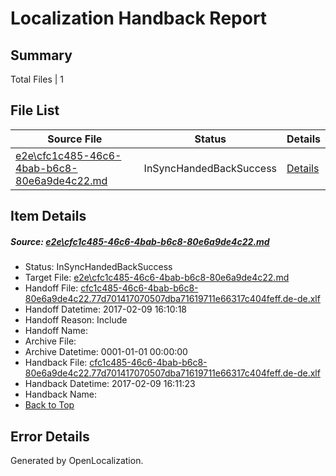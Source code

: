 # <a name='report-top'></a> Localization Handback Report

## Summary
 Total Files | 1

## File List
 Source File | Status | Details 
 ----------- | ------ | ------- 
 [e2e\cfc1c485-46c6-4bab-b6c8-80e6a9de4c22.md](https://github.com/OpenLocalizationTestOrg/ol-test0/blob/6074f2a3400e9a7053ac0b4e77425b0e2af29456/e2e/cfc1c485-46c6-4bab-b6c8-80e6a9de4c22.md) | InSyncHandedBackSuccess | [Details](#f97b2f7e82a1e813a70ea96d9aa25cdf4c60738f1)

## Item Details
##### <a name='f97b2f7e82a1e813a70ea96d9aa25cdf4c60738f1'></a> Source: [e2e\cfc1c485-46c6-4bab-b6c8-80e6a9de4c22.md](https://github.com/OpenLocalizationTestOrg/ol-test0/blob/6074f2a3400e9a7053ac0b4e77425b0e2af29456/e2e/cfc1c485-46c6-4bab-b6c8-80e6a9de4c22.md)
* Status: InSyncHandedBackSuccess
* Target File: [e2e\cfc1c485-46c6-4bab-b6c8-80e6a9de4c22.md](https://github.com/OpenLocalizationTestOrg/ol-test0-dede/blob/a1c27439335a55fda3c1053d682e8347cec78682/e2e/cfc1c485-46c6-4bab-b6c8-80e6a9de4c22.md)
* Handoff File: [cfc1c485-46c6-4bab-b6c8-80e6a9de4c22.77d701417070507dba71619711e66317c404feff.de-de.xlf](https://github.com/OpenLocalizationTestOrg/ol-test0-handoff/blob/a01e515204b1371209346bb6a35fb0b064195be3/ol-handoff/OpenLocalizationTestOrg/ol-test0-dede/shujia/ht/cfc1c485-46c6-4bab-b6c8-80e6a9de4c22.77d701417070507dba71619711e66317c404feff.de-de.xlf)
* Handoff Datetime: 2017-02-09 16:10:18
* Handoff Reason: Include
* Handoff Name: 
* Archive File: 
* Archive Datetime: 0001-01-01 00:00:00
* Handback File: [cfc1c485-46c6-4bab-b6c8-80e6a9de4c22.77d701417070507dba71619711e66317c404feff.de-de.xlf](https://github.com/OpenLocalizationTestOrg/ol-test0-handback/blob/e053c9147717f6a9e90b76e2ed9a758626df44ed/ol-handback/OpenLocalizationTestOrg/ol-test0-dede/shujia/ht/cfc1c485-46c6-4bab-b6c8-80e6a9de4c22.77d701417070507dba71619711e66317c404feff.de-de.xlf)
* Handback Datetime: 2017-02-09 16:11:23
* Handback Name: 
* [Back to Top](#report-top)


## Error Details

Generated by OpenLocalization.
